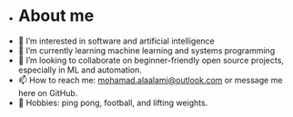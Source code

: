 - # About me
- 👀 I’m interested in software and artificial intelligence
- 🌱 I’m currently learning machine learning and systems programming
- 🤝  I’m looking to collaborate on beginner-friendly open source projects, especially in ML and automation.
- 📫 How to reach me: [mohamad.alaalami@outlook.com](mailto:mohamad.alaalami@outlook.com) or message me here on GitHub.
- 🎯 Hobbies: ping pong, football, and lifting weights.
